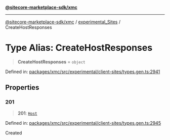 [**@sitecore-marketplace-sdk/xmc**](../../../../README.md)

***

[@sitecore-marketplace-sdk/xmc](../../../../README.md) / [experimental\_Sites](../README.md) / CreateHostResponses

# Type Alias: CreateHostResponses

> **CreateHostResponses** = `object`

Defined in: [packages/xmc/src/experimental/client-sites/types.gen.ts:2941](https://github.com/Sitecore/marketplace-sdk/blob/main/packages/xmc/src/experimental/client-sites/types.gen.ts#L2941)

## Properties

### 201

> **201**: [`Host`](Host.md)

Defined in: [packages/xmc/src/experimental/client-sites/types.gen.ts:2945](https://github.com/Sitecore/marketplace-sdk/blob/main/packages/xmc/src/experimental/client-sites/types.gen.ts#L2945)

Created

